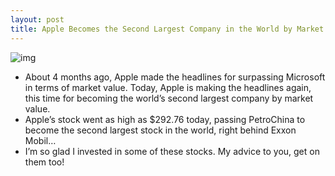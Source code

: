 ```yaml
---
layout: post
title: Apple Becomes the Second Largest Company in the World by Market Value
---
```

![img](http://media.idownloadblog.com/wp-content/uploads/2010/09/Apple-Stock-Sept-2010.png)
* About 4 months ago, Apple made the headlines for surpassing Microsoft in terms of market value. Today, Apple is making the headlines again, this time for becoming the world’s second largest company by market value.
* Apple’s stock went as high as $292.76 today, passing PetroChina to become the second largest stock in the world, right behind Exxon Mobil…
* I’m so glad I invested in some of these stocks. My advice to you, get on them too!

